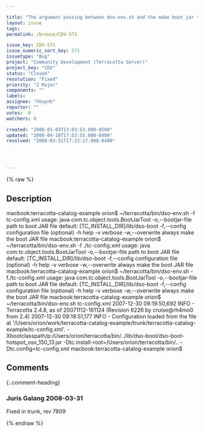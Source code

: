 ```yaml
---

title: "The argument passing between dso-env.sh and the make boot jar tool don't agree, leading to much confusion."
layout: issue
tags: 
permalink: /browse/CDV-571

issue_key: CDV-571
issue_numeric_sort_key: 571
issuetype: "Bug"
project: "Community Development (Terracotta Server)"
project_key: "CDV"
status: "Closed"
resolution: "Fixed"
priority: "2 Major"
components: ""
labels: 
assignee: "hhuynh"
reporter: ""
votes:  0
watchers: 0

created: "2008-01-03T13:03:53.000-0500"
updated: "2008-04-18T17:52:55.000-0400"
resolved: "2008-03-31T17:32:17.000-0400"




---
```


{% raw %}

## Description

<div markdown="1" class="description">

macbook:terracotta-catalog-example orion$ ~/terracotta/bin/dso-env.sh -f tc-config.xml 
usage: java com.tc.object.tools.BootJarTool
 -o,--bootjar-file <file>    path to boot JAR file
                             default: [TC_INSTALL_DIR]/lib/dso-boot
 -f,--config <file-or-URL>   configuration file (optional)
 -h                          help
 -v                          verbose
 -w,--overwrite              always make the boot JAR file
macbook:terracotta-catalog-example orion$ ~/terracotta/bin/dso-env.sh -f ./tc-config.xml 
usage: java com.tc.object.tools.BootJarTool
 -o,--bootjar-file <file>    path to boot JAR file
                             default: [TC_INSTALL_DIR]/lib/dso-boot
 -f,--config <file-or-URL>   configuration file (optional)
 -h                          help
 -v                          verbose
 -w,--overwrite              always make the boot JAR file
macbook:terracotta-catalog-example orion$ ~/terracotta/bin/dso-env.sh -f./tc-config.xml 
usage: java com.tc.object.tools.BootJarTool
 -o,--bootjar-file <file>    path to boot JAR file
                             default: [TC_INSTALL_DIR]/lib/dso-boot
 -f,--config <file-or-URL>   configuration file (optional)
 -h                          help
 -v                          verbose
 -w,--overwrite              always make the boot JAR file
macbook:terracotta-catalog-example orion$ ~/terracotta/bin/dso-env.sh tc-config.xml 
2007-12-30 09:19:50,692 INFO - Terracotta 2.4.8, as of 20071112-161124 (Revision 6226 by cruise@rh4mo0 from 2.4)
2007-12-30 09:19:51,177 INFO - Configuration loaded from the file at '/Users/orion/work/terracotta-catalog-example/trunk/terracotta-catalog-example/tc-config.xml'.
-Xbootclasspath/p:/Users/orion/terracotta/bin/../lib/dso-boot/dso-boot-hotspot\_osx\_150\_13.jar  -Dtc.install-root=/Users/orion/terracotta/bin/..  -Dtc.config=tc-config.xml
macbook:terracotta-catalog-example orion$ 

</div>

## Comments


{:.comment-heading}
### **Juris Galang** <span class="date">2008-03-31</span>

<div markdown="1" class="comment">

Fixed in trunk, rev 7809

</div>



{% endraw %}
